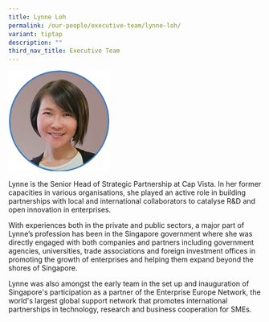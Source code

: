 ```yaml
---
title: Lynne Loh
permalink: /our-people/executive-team/lynne-loh/
variant: tiptap
description: ""
third_nav_title: Executive Team
---
```

<p></p><div class="isomer-image-wrapper"><img style="width: 40%;" height="auto" width="100%" alt="" src="/images/Executive Team/Lynne_LOH.png"></div><p>Lynne is the Senior Head of Strategic Partnership at Cap Vista. In her former capacities in various organisations, she played an active role in building partnerships with local and international collaborators to catalyse R&amp;D and open innovation in enterprises.</p><p></p><p></p><p>With experiences both in the private and public sectors, a major part of Lynne’s profession has been in the Singapore government where she was directly engaged with both companies and partners including government agencies, universities, trade associations and foreign investment offices in promoting the growth of enterprises and helping them expand beyond the shores of Singapore.</p><p></p><p></p><p>Lynne was also amongst the early team in the set up and inauguration of Singapore's participation as a partner of the Enterprise Europe Network, the world's largest global support network that promotes international partnerships in technology, research and business cooperation for SMEs.</p>